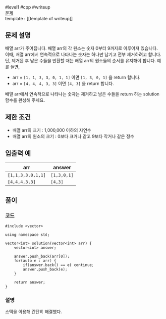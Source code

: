 
#level1 #cpp #writeup  
[문제](https://school.programmers.co.kr/learn/courses/30/lessons/12906)  
template : [[template of writeup]]  

## 문제 설명  

배열 arr가 주어집니다. 배열 arr의 각 원소는 숫자 0부터 9까지로 이루어져 있습니다. 이때, 배열 arr에서 연속적으로 나타나는 숫자는 하나만 남기고 전부 제거하려고 합니다. 단, 제거된 후 남은 수들을 반환할 때는 배열 arr의 원소들의 순서를 유지해야 합니다. 예를 들면,  

- arr = `[1, 1, 3, 3, 0, 1, 1]` 이면 `[1, 3, 0, 1]` 을 return 합니다.  
- arr = `[4, 4, 4, 3, 3]` 이면 `[4, 3]` 을 return 합니다.  

배열 arr에서 연속적으로 나타나는 숫자는 제거하고 남은 수들을 return 하는 solution 함수를 완성해 주세요.  

## 제한 조건  

- 배열 arr의 크기 : 1,000,000 이하의 자연수  
- 배열 arr의 원소의 크기 : 0보다 크거나 같고 9보다 작거나 같은 정수  

## 입출력 예  

| arr               | answer      |  
| ----------------- | ----------- |  
| `[1,1,3,3,0,1,1]` | `[1,3,0,1]` |  
| `[4,4,4,3,3]`     | `[4,3]`     |  

## 풀이  

### 코드  

```  
#include <vector>  

using namespace std;  

vector<int> solution(vector<int> arr) {  
    vector<int> answer;  
    
    answer.push_back(arr[0]);  
    for(auto e : arr) {  
        if(answer.back() == e) continue;  
        answer.push_back(e);  
    }  

    return answer;  
}  
```  

### 설명  

스택을 이용해 간단히 해결했다.  
